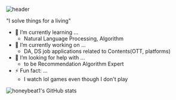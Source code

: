 ![header](https://capsule-render.vercel.app/api?type=waving&color=timeGradient&height=200&section=header&text=dahyun%20chung%20☁️&fontSize=70)


"I solve things for a living"

<!-- <div align="center"> -->
  
  - 🌱 I’m currently learning ... 
    - Natural Language Processing, Algorithm
  - 🔭 I’m currently working on ... 
    - DA, DS job applications related to Contents(OTT, platforms)
  - 🤔 I’m looking for help with ...
    - to be Recommendation Algorithm Expert
  - ⚡ Fun fact: ...
    - I watch lol games even though I don't play
  
![honeybeat1's GitHub stats](https://github-readme-stats.vercel.app/api?username=honeybeat1&show_icons=true&theme=nord)
</div>

<!--
**honeybeat1/honeybeat1** is a ✨ _special_ ✨ repository because its `README.md` (this file) appears on your GitHub profile.

Here are some ideas to get you started:

- 🔭 I’m currently working on ...
- 🌱 I’m currently learning ...
- 👯 I’m looking to collaborate on ...
- 🤔 I’m looking for help with ...
- 💬 Ask me about ...
- 📫 How to reach me: ...
- 😄 Pronouns: ...
- ⚡ Fun fact: ...
-->
